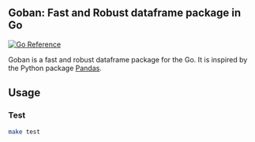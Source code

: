 ## Goban: Fast and Robust dataframe package in Go
[![Go Reference](https://pkg.go.dev/badge/github.com/hrbrain/goban.svg)](https://pkg.go.dev/github.com/hrbrain/goban)

Goban is a fast and robust dataframe package for the Go. It is inspired by the Python package [Pandas](http://pandas.pydata.org/).

## Usage

### Test
```bash
make test
```